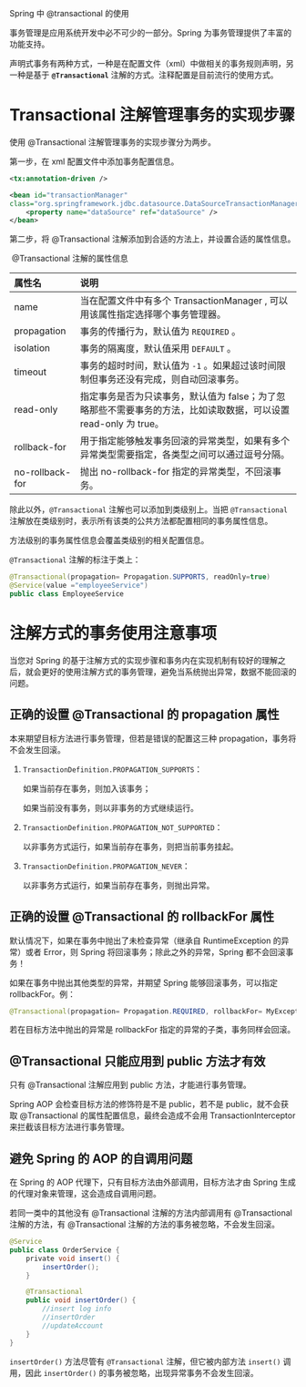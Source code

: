 <span class="title">Spring 中 @transactional 的使用</span>

事务管理是应用系统开发中必不可少的一部分。Spring 为事务管理提供了丰富的功能支持。

声明式事务有两种方式，一种是在配置文件（xml）中做相关的事务规则声明，另一种是基于 **`@Transactional`** 注解的方式。注释配置是目前流行的使用方式。

# Transactional 注解管理事务的实现步骤

使用 @Transactional 注解管理事务的实现步骤分为两步。

第一步，在 xml 配置文件中添加事务配置信息。

```xml
<tx:annotation-driven />

<bean id="transactionManager" 
class="org.springframework.jdbc.datasource.DataSourceTransactionManager">
    <property name="dataSource" ref="dataSource" />
</bean>
```

第二步，将 @Transactional 注解添加到合适的方法上，并设置合适的属性信息。

 @Transactional 注解的属性信息
 
| 属性名 | 说明 |
| :- | :- |
| name |  当在配置文件中有多个 TransactionManager , 可以用该属性指定选择哪个事务管理器。|
| propagation | 事务的传播行为，默认值为 `REQUIRED` 。|
| isolation | 事务的隔离度，默认值采用 `DEFAULT` 。| 
| timeout | 事务的超时时间，默认值为 `-1` 。如果超过该时间限制但事务还没有完成，则自动回滚事务。|
| read-only | 指定事务是否为只读事务，默认值为 false；为了忽略那些不需要事务的方法，比如读取数据，可以设置 read-only 为 true。|
| rollback-for | 用于指定能够触发事务回滚的异常类型，如果有多个异常类型需要指定，各类型之间可以通过逗号分隔。|
| no-rollback-for | 抛出 no-rollback-for 指定的异常类型，不回滚事务。| 


除此以外，`@Transactional` 注解也可以添加到类级别上。当把 `@Transactional` 注解放在类级别时，表示所有该类的公共方法都配置相同的事务属性信息。

方法级别的事务属性信息会覆盖类级别的相关配置信息。

`@Transactional` 注解的标注于类上：

```java
@Transactional(propagation= Propagation.SUPPORTS, readOnly=true)
@Service(value ="employeeService")
public class EmployeeService
```


# 注解方式的事务使用注意事项

当您对 Spring 的基于注解方式的实现步骤和事务内在实现机制有较好的理解之后，就会更好的使用注解方式的事务管理，避免当系统抛出异常，数据不能回滚的问题。

## 正确的设置 @Transactional 的 propagation 属性

本来期望目标方法进行事务管理，但若是错误的配置这三种 propagation，事务将不会发生回滚。

1. `TransactionDefinition.PROPAGATION_SUPPORTS`：

   如果当前存在事务，则加入该事务；

   如果当前没有事务，则以非事务的方式继续运行。

2. `TransactionDefinition.PROPAGATION_NOT_SUPPORTED`：

   以非事务方式运行，如果当前存在事务，则把当前事务挂起。

3. `TransactionDefinition.PROPAGATION_NEVER`：

   以非事务方式运行，如果当前存在事务，则抛出异常。


## 正确的设置 @Transactional 的 rollbackFor 属性

默认情况下，如果在事务中抛出了未检查异常（继承自 RuntimeException 的异常）或者 Error，则 Spring 将回滚事务；除此之外的异常，Spring 都不会回滚事务！


如果在事务中抛出其他类型的异常，并期望 Spring 能够回滚事务，可以指定 rollbackFor。例：

```java
@Transactional(propagation= Propagation.REQUIRED, rollbackFor= MyException.class)
```

若在目标方法中抛出的异常是 rollbackFor 指定的异常的子类，事务同样会回滚。


## @Transactional 只能应用到 public 方法才有效

只有 @Transactional 注解应用到 public 方法，才能进行事务管理。

Spring AOP 会检查目标方法的修饰符是不是 public，若不是 public，就不会获取 @Transactional 的属性配置信息，最终会造成不会用 TransactionInterceptor 来拦截该目标方法进行事务管理。

## 避免 Spring 的 AOP 的自调用问题

在 Spring 的 AOP 代理下，只有目标方法由外部调用，目标方法才由 Spring 生成的代理对象来管理，这会造成自调用问题。

若同一类中的其他没有 @Transactional 注解的方法内部调用有 @Transactional 注解的方法，有 @Transactional 注解的方法的事务被忽略，不会发生回滚。

```java
@Service
public class OrderService {
    private void insert() {
        insertOrder();
    }

    @Transactional
    public void insertOrder() {
        //insert log info
        //insertOrder
        //updateAccount
    }
}
```

`insertOrder()` 方法尽管有 `@Transactional` 注解，但它被内部方法 `insert()` 调用，因此 `insertOrder()` 的事务被忽略，出现异常事务不会发生回滚。
